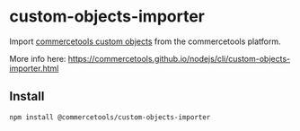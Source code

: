 # custom-objects-importer

Import [commercetools custom objects](https://docs.commercetools.com/api/projects/custom-objects) from the commercetools platform.

More info here: https://commercetools.github.io/nodejs/cli/custom-objects-importer.html

## Install

```bash
npm install @commercetools/custom-objects-importer
```
